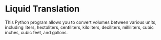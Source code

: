# Liquid Translation

This Python program allows you to convert volumes between various units, including liters, hectoliters, centiliters, kiloliters, deciliters, milliliters, cubic inches, cubic feet, and gallons.
